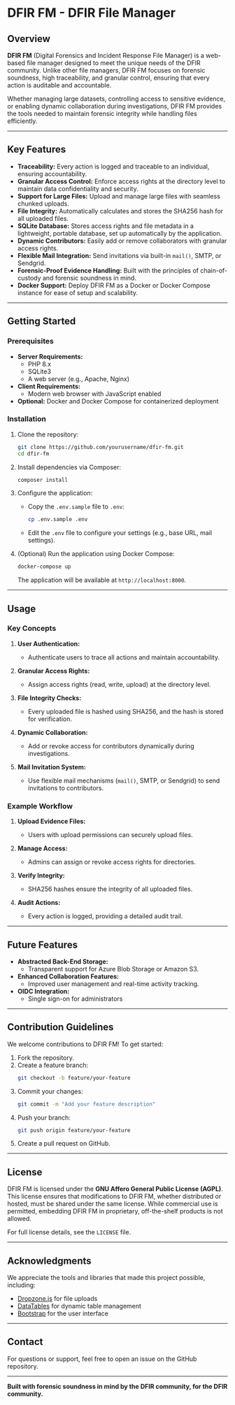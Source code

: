 # DFIR FM - DFIR File Manager

## Overview
**DFIR FM** (Digital Forensics and Incident Response File Manager) is a web-based file manager designed to meet the unique needs of the DFIR community. Unlike other file managers, DFIR FM focuses on forensic soundness, high traceability, and granular control, ensuring that every action is auditable and accountable.

Whether managing large datasets, controlling access to sensitive evidence, or enabling dynamic collaboration during investigations, DFIR FM provides the tools needed to maintain forensic integrity while handling files efficiently.

---

## Key Features
- **Traceability:** Every action is logged and traceable to an individual, ensuring accountability.
- **Granular Access Control:** Enforce access rights at the directory level to maintain data confidentiality and security.
- **Support for Large Files:** Upload and manage large files with seamless chunked uploads.
- **File Integrity:** Automatically calculates and stores the SHA256 hash for all uploaded files.
- **SQLite Database:** Stores access rights and file metadata in a lightweight, portable database, set up automatically by the application.
- **Dynamic Contributors:** Easily add or remove collaborators with granular access rights.
- **Flexible Mail Integration:** Send invitations via built-in `mail()`, SMTP, or Sendgrid.
- **Forensic-Proof Evidence Handling:** Built with the principles of chain-of-custody and forensic soundness in mind.
- **Docker Support:** Deploy DFIR FM as a Docker or Docker Compose instance for ease of setup and scalability.

---

## Getting Started

### Prerequisites
- **Server Requirements:**
  - PHP 8.x
  - SQLite3
  - A web server (e.g., Apache, Nginx)
- **Client Requirements:**
  - Modern web browser with JavaScript enabled
- **Optional:** Docker and Docker Compose for containerized deployment

### Installation
1. Clone the repository:
   ```bash
   git clone https://github.com/yourusername/dfir-fm.git
   cd dfir-fm
   ```

2. Install dependencies via Composer:
   ```bash
   composer install
   ```

3. Configure the application:
   - Copy the `.env.sample` file to `.env`:
     ```bash
     cp .env.sample .env
     ```
   - Edit the `.env` file to configure your settings (e.g., base URL, mail settings).

4. (Optional) Run the application using Docker Compose:
   ```bash
   docker-compose up
   ```
   The application will be available at `http://localhost:8000`.

---

## Usage

### Key Concepts
1. **User Authentication:**
   - Authenticate users to trace all actions and maintain accountability.

2. **Granular Access Rights:**
   - Assign access rights (read, write, upload) at the directory level.

3. **File Integrity Checks:**
   - Every uploaded file is hashed using SHA256, and the hash is stored for verification.

4. **Dynamic Collaboration:**
   - Add or revoke access for contributors dynamically during investigations.

5. **Mail Invitation System:**
   - Use flexible mail mechanisms (`mail()`, SMTP, or Sendgrid) to send invitations to contributors.

### Example Workflow
1. **Upload Evidence Files:**
   - Users with upload permissions can securely upload files.

2. **Manage Access:**
   - Admins can assign or revoke access rights for directories.

3. **Verify Integrity:**
   - SHA256 hashes ensure the integrity of all uploaded files.

4. **Audit Actions:**
   - Every action is logged, providing a detailed audit trail.

---

## Future Features
- **Abstracted Back-End Storage:**
  - Transparent support for Azure Blob Storage or Amazon S3.
- **Enhanced Collaboration Features:**
  - Improved user management and real-time activity tracking.
- **OIDC Integration:**
  - Single sign-on for administrators

---

## Contribution Guidelines
We welcome contributions to DFIR FM! To get started:
1. Fork the repository.
2. Create a feature branch:
   ```bash
   git checkout -b feature/your-feature
   ```
3. Commit your changes:
   ```bash
   git commit -m "Add your feature description"
   ```
4. Push your branch:
   ```bash
   git push origin feature/your-feature
   ```
5. Create a pull request on GitHub.

---

## License
DFIR FM is licensed under the **GNU Affero General Public License (AGPL)**. This license ensures that modifications to DFIR FM, whether distributed or hosted, must be shared under the same license. While commercial use is permitted, embedding DFIR FM in proprietary, off-the-shelf products is not allowed.

For full license details, see the `LICENSE` file.

---

## Acknowledgments
We appreciate the tools and libraries that made this project possible, including:
- [Dropzone.js](https://www.dropzone.dev/) for file uploads
- [DataTables](https://datatables.net/) for dynamic table management
- [Bootstrap](https://getbootstrap.com/) for the user interface

---

## Contact
For questions or support, feel free to open an issue on the GitHub repository.

---

**Built with forensic soundness in mind by the DFIR community, for the DFIR community.**

